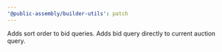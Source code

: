 ```yaml
---
'@public-assembly/builder-utils': patch
---
```


Adds sort order to bid queries. Adds bid query directly to current auction query.
